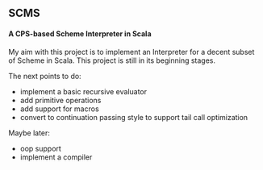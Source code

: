 ## SCMS


#### A CPS-based Scheme Interpreter in Scala

My aim with this project is to implement an Interpreter for a decent subset of Scheme in Scala. 
This project is still in its beginning stages.


The next points to do:

* implement a basic recursive evaluator
* add primitive operations
* add support for macros
* convert to continuation passing style to support tail call optimization


Maybe later:

* oop support
* implement a compiler 
